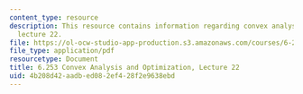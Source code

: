 ```yaml
---
content_type: resource
description: This resource contains information regarding convex analysis and optimization,
  lecture 22.
file: https://ol-ocw-studio-app-production.s3.amazonaws.com/courses/6-253-convex-analysis-and-optimization-spring-2012/4b208d42aadbed082ef428f2e9638ebd_MIT6_253S12_lec22.pdf
file_type: application/pdf
resourcetype: Document
title: 6.253 Convex Analysis and Optimization, Lecture 22
uid: 4b208d42-aadb-ed08-2ef4-28f2e9638ebd
---
```

